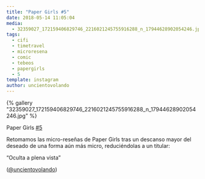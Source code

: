 ```yaml
---
title: "Paper Girls #5"
date: 2018-05-14 11:05:04
media: 
  - 32359027_172159406829746_2216021245755916288_n_17944628902054246.jpg
tags: 
  - cifi
  - timetravel
  - microresena
  - comic
  - tebeos
  - papergirls
  - 5
template: instagram
author: uncientovolando
---
```


{% gallery "32359027_172159406829746_2216021245755916288_n_17944628902054246.jpg" %}

Paper Girls [#5](/etiquetas/5)

Retomamos las micro-reseñas de Paper Girls tras un descanso mayor del deseado de una forma aún más micro, reduciéndolas a un titular:

“Oculta a plena vista”

([@uncientovolando](https://instagram.com/uncientovolando))
